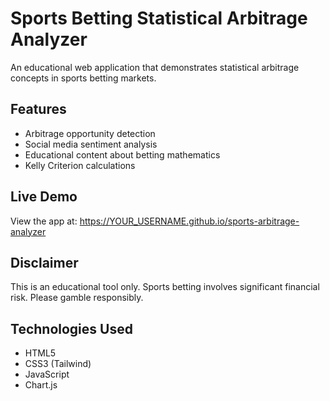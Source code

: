 # Sports Betting Statistical Arbitrage Analyzer

An educational web application that demonstrates statistical arbitrage concepts in sports betting markets.

## Features
- Arbitrage opportunity detection
- Social media sentiment analysis
- Educational content about betting mathematics
- Kelly Criterion calculations

## Live Demo
View the app at: https://YOUR_USERNAME.github.io/sports-arbitrage-analyzer

## Disclaimer
This is an educational tool only. Sports betting involves significant financial risk. Please gamble responsibly.

## Technologies Used
- HTML5
- CSS3 (Tailwind)
- JavaScript
- Chart.js
